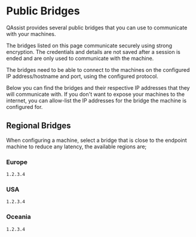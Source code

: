 # Public Bridges

QAssist provides several public bridges that you can use to communicate with your machines.


The bridges listed on this page communicate securely using strong encryption. The credentials and
details are not saved after a session is ended and are only used to communicate with the machine.


The bridges need to be able to connect to the machines on the configured IP address/hostname and port,
using the configured protocol.


Below you can find the bridges and their respective IP addresses that they will communicate with.
If you don't want to expose your machines to the internet, you can allow-list the
IP addresses for the bridge the machine is configured for.


## Regional Bridges

When configuring a machine, select a bridge that is close to the endpoint machine to reduce any latency,
the available regions are;

### Europe

`1.2.3.4`

### USA

`1.2.3.4`

### Oceania

`1.2.3.4`
